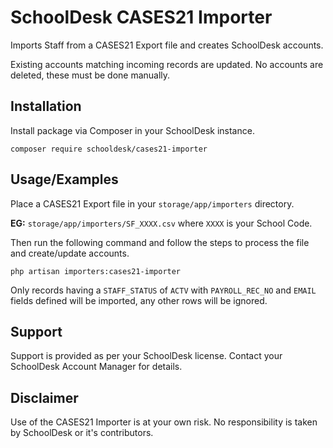 
# SchoolDesk CASES21 Importer

Imports Staff from a CASES21 Export file and creates SchoolDesk accounts.

Existing accounts matching incoming records are updated. No accounts are deleted, these must be done manually.

## Installation

Install package via Composer in your SchoolDesk instance.

```
composer require schooldesk/cases21-importer
```

## Usage/Examples

Place a CASES21 Export file in your ```storage/app/importers``` directory.

**EG:** ```storage/app/importers/SF_XXXX.csv``` where `XXXX` is your School Code.

Then run the following command and follow the steps to process the file and create/update accounts.

```php artisan importers:cases21-importer```

Only records having a `STAFF_STATUS` of `ACTV` with ```PAYROLL_REC_NO``` and ```EMAIL``` fields defined will be imported, any other rows will be ignored.

## Support

Support is provided as per your SchoolDesk license. Contact your SchoolDesk Account Manager for details.
## Disclaimer

Use of the CASES21 Importer is at your own risk. No responsibility is taken by SchoolDesk or it's contributors.